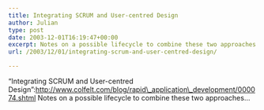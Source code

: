 ```yaml
---
title: Integrating SCRUM and User-centred Design
author: Julian
type: post
date: 2003-12-01T16:19:47+00:00
excerpt: Notes on a possible lifecycle to combine these two approaches...
url: /2003/12/01/integrating-scrum-and-user-centred-design/

---
```

&#8220;Integrating SCRUM and User-centred Design&#8221;:http://www.colfelt.com/blog/rapid\_application\_development/000074.shtml Notes on a possible lifecycle to combine these two approaches&#8230;